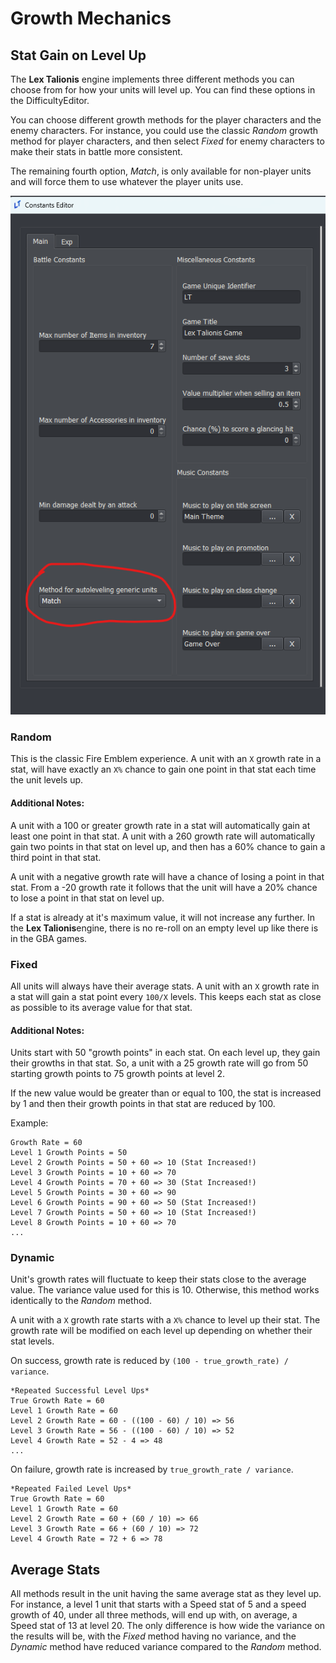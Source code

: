 # Growth Mechanics

## Stat Gain on Level Up

The **Lex Talionis** engine implements three different methods you can choose from for how your units will level up. You can find these options in the DifficultyEditor. 

You can choose different growth methods for the player characters and the enemy characters. For instance, you could use the classic *Random* growth method for player characters, and then select *Fixed* for enemy characters to make their stats in battle more consistent.

The remaining fourth option, *Match*, is only available for non-player units and will force them to use whatever the player units use.

![ConstantsEditor](images/constants-editor.png)

### Random

This is the classic Fire Emblem experience. A unit with an `X` growth rate in a stat, will have exactly an `X%` chance to gain one point in that stat each time the unit levels up. 

#### Additional Notes:

A unit with a 100 or greater growth rate in a stat will automatically gain at least one point in that stat. A unit with a 260 growth rate will automatically gain two points in that stat on level up, and then has a 60% chance to gain a third point in that stat. 

A unit with a negative growth rate will have a chance of losing a point in that stat. From a -20 growth rate it follows that the unit will have a 20% chance to lose a point in that stat on level up. 

If a stat is already at it's maximum value, it will not increase any further. In the **Lex Talionis**engine, there is no re-roll on an empty level up like there is in the GBA games.

### Fixed

All units will always have their average stats. A unit with an `X` growth rate in a stat will gain a stat point every `100/X` levels. This keeps each stat as close as possible to its average value for that stat. 

#### Additional Notes:

Units start with 50 "growth points" in each stat. On each level up, they gain their growths in that stat. So, a unit with a 25 growth rate will go from 50 starting growth points to 75 growth points at level 2. 

If the new value would be greater than or equal to 100, the stat is increased by 1 and then their growth points in that stat are reduced by 100. 

Example:
```
Growth Rate = 60
Level 1 Growth Points = 50
Level 2 Growth Points = 50 + 60 => 10 (Stat Increased!)
Level 3 Growth Points = 10 + 60 => 70
Level 4 Growth Points = 70 + 60 => 30 (Stat Increased!)
Level 5 Growth Points = 30 + 60 => 90
Level 6 Growth Points = 90 + 60 => 50 (Stat Increased!)
Level 7 Growth Points = 50 + 60 => 10 (Stat Increased!)
Level 8 Growth Points = 10 + 60 => 70
...
```

### Dynamic

Unit's growth rates will fluctuate to keep their stats close to the average value. The variance value used for this is 10. Otherwise, this method works identically to the *Random* method. 

A unit with a `X` growth rate starts with a `X%` chance to level up their stat. The growth rate will be modified on each level up depending on whether their stat levels. 

On success, growth rate is reduced by `(100 - true_growth_rate) / variance`.

```
*Repeated Successful Level Ups*
True Growth Rate = 60
Level 1 Growth Rate = 60
Level 2 Growth Rate = 60 - ((100 - 60) / 10) => 56
Level 3 Growth Rate = 56 - ((100 - 60) / 10) => 52
Level 4 Growth Rate = 52 - 4 => 48
...
```

On failure, growth rate is increased by `true_growth_rate / variance`.

```
*Repeated Failed Level Ups*
True Growth Rate = 60
Level 1 Growth Rate = 60
Level 2 Growth Rate = 60 + (60 / 10) => 66
Level 3 Growth Rate = 66 + (60 / 10) => 72
Level 4 Growth Rate = 72 + 6 => 78
```

## Average Stats

All methods result in the unit having the same average stat as they level up. For instance, a level 1 unit that starts with a Speed stat of 5 and a speed growth of 40, under all three methods, will end up with, on average, a Speed stat of 13 at level 20. The only difference is how wide the variance on the results will be, with the *Fixed* method having no variance, and the *Dynamic* method have reduced variance compared to the *Random* method.
